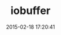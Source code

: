 ---
layout: post
title:  "iobuffer"
repo:   "tarcieri/iobuffer"
date:   2015-02-18 17:20:41
gemurl: https://github.com/tarcieri/iobuffer
---